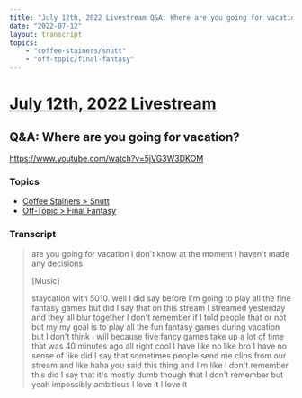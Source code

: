 ```yaml
---
title: "July 12th, 2022 Livestream Q&A: Where are you going for vacation?"
date: "2022-07-12"
layout: transcript
topics:
    - "coffee-stainers/snutt"
    - "off-topic/final-fantasy"
---
```

# [July 12th, 2022 Livestream](../2022-07-12.md)
## Q&A: Where are you going for vacation?
https://www.youtube.com/watch?v=5jVG3W3DKOM

### Topics
* [Coffee Stainers > Snutt](../topics/coffee-stainers/snutt.md)
* [Off-Topic > Final Fantasy](../topics/off-topic/final-fantasy.md)

### Transcript

> are you going for vacation I don't know at the moment I haven't made any decisions
>
> [Music]
>
> staycation with 5010. well I did say before I'm going to play all the fine fantasy games but did I say that on this stream I streamed yesterday and they all blur together I don't remember if I told people that or not but my my goal is to play all the fun fantasy games during vacation but I don't think I will because five fancy games take up a lot of time that was 40 minutes ago all right cool I have like no like bro I have no sense of like did I say that sometimes people send me clips from our stream and like haha you said this thing and I'm like I don't remember this did I say that it's mostly dumb though that I don't remember but yeah impossibly ambitious I love it I love it
